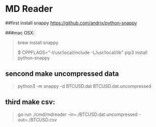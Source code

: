 # MD Reader

##first install snappy 
https://github.com/andrix/python-snappy

###mac OSX:
> brew install snappy
>
>$ CPPFLAGS="-I/usr/local/include -L/usr/local/lib" pip3 install python-snappy

## sencond make uncompressed data
> python3 -m snappy -d BTCUSD.dat BTCUSD.dat.uncompressed

## third make csv:
> go run ./cmd/mdreader -in=./BTCUSD.dat.uncompressed -out=./BTCUSD.csv
